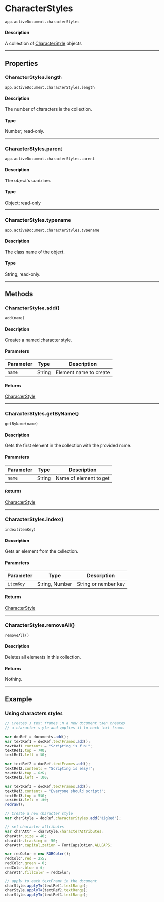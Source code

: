 # CharacterStyles

`app.activeDocument.characterStyles`

#### Description

A collection of [CharacterStyle](./CharacterStyle.md) objects.

---

## Properties

### CharacterStyles.length

`app.activeDocument.characterStyles.length`

#### Description

The number of characters in the collection.

#### Type

Number; read-only.

---

### CharacterStyles.parent

`app.activeDocument.characterStyles.parent`

#### Description

The object's container.

#### Type

Object; read-only.

---

### CharacterStyles.typename

`app.activeDocument.characterStyles.typename`

#### Description

The class name of the object.

#### Type

String; read-only.

---

## Methods

### CharacterStyles.add()

`add(name)`

#### Description

Creates a named character style.

#### Parameters

| Parameter |  Type  |      Description       |
| --------- | ------ | ---------------------- |
| `name`    | String | Element name to create |

#### Returns

[CharacterStyle](./CharacterStyle.md)

---

### CharacterStyles.getByName()

`getByName(name)`

#### Description

Gets the first element in the collection with the provided name.

#### Parameters

| Parameter |  Type  |      Description       |
| --------- | ------ | ---------------------- |
| `name`    | String | Name of element to get |

#### Returns

[CharacterStyle](./CharacterStyle.md)

---

### CharacterStyles.index()

`index(itemKey)`

#### Description

Gets an element from the collection.

#### Parameters

| Parameter |      Type      |     Description      |
| --------- | -------------- | -------------------- |
| `itemKey` | String, Number | String or number key |

#### Returns

[CharacterStyle](./CharacterStyle.md)

---

### CharacterStyles.removeAll()

`removeAll()`

#### Description

Deletes all elements in this collection.

#### Returns

Nothing.

---

## Example

### Using characters styles

```javascript
// Creates 3 text frames in a new document then creates
// a character style and applies it to each text frame.

var docRef = documents.add();
var textRef1 = docRef.textFrames.add();
textRef1.contents = "Scripting is fun!";
textRef1.top = 700;
textRef1.left = 50;

var textRef2 = docRef.textFrames.add();
textRef2.contents = "Scripting is easy!";
textRef2.top = 625;
textRef2.left = 100;

var textRef3 = docRef.textFrames.add();
textRef3.contents = "Everyone should script!";
textRef3.top = 550;
textRef3.left = 150;
redraw();

// Create a new character style
var charStyle = docRef.characterStyles.add("BigRed");

// set character attributes
var charAttr = charStyle.characterAttributes;
charAttr.size = 40;
charAttr.tracking = -50;
charAttr.capitalization = FontCapsOption.ALLCAPS;

var redColor = new RGBColor();
redColor.red = 255;
redColor.green = 0;
redColor.blue = 0;
charAttr.fillColor = redColor;

// apply to each textFrame in the document
charStyle.applyTo(textRef1.textRange);
charStyle.applyTo(textRef2.textRange);
charStyle.applyTo(textRef3.textRange);
```
